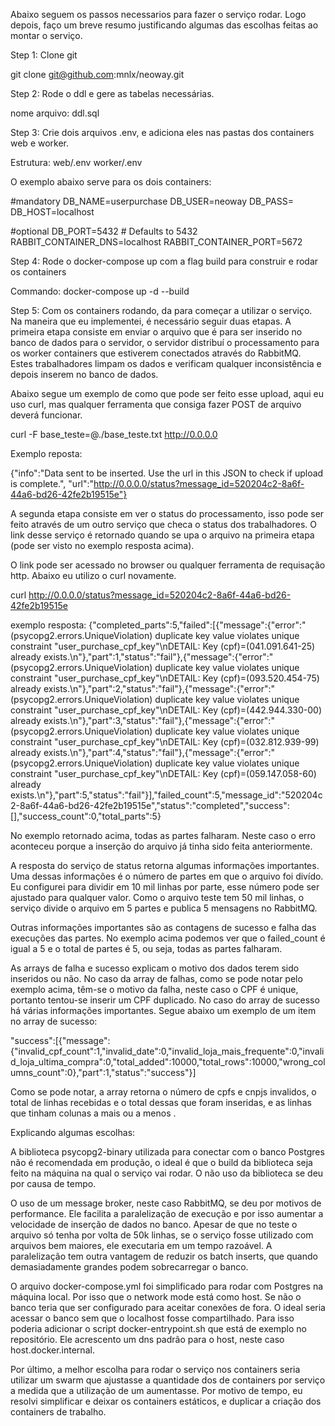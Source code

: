 

Abaixo seguem os passos necessarios para fazer o serviço rodar. Logo depois, faço um breve resumo justificando
algumas das escolhas feitas ao montar o serviço.
 
Step 1:
Clone git

git clone git@github.com:mnlx/neoway.git

Step 2:
Rode o ddl e gere as tabelas necessárias. 

nome arquivo: ddl.sql

Step 3:
Crie dois arquivos .env, e adiciona eles nas pastas dos containers web e worker.

Estrutura:
web/.env
worker/.env

O exemplo abaixo serve para os dois containers:
 
#mandatory
DB_NAME=userpurchase
DB_USER=neoway
DB_PASS=<PASSWORD>
DB_HOST=localhost


#optional
DB_PORT=5432 # Defaults to 5432
RABBIT_CONTAINER_DNS=localhost
RABBIT_CONTAINER_PORT=5672

Step 4:
Rode o docker-compose up com a flag build para construir e rodar os containers

Commando: docker-compose up -d --build 


Step 5:
Com os containers rodando, da para começar a utilizar o serviço. Na maneira que eu implementei, é necessário seguir
duas etapas. A primeira etapa consiste em enviar o arquivo que é para ser inserido no banco de dados para o servidor, 
o servidor distribuí o processamento para os worker containers que estiverem conectados através do RabbitMQ.
Estes trabalhadores limpam os dados e verificam qualquer inconsistência e depois inserem no banco de dados.

Abaixo segue um exemplo de como que pode ser feito esse upload, aqui eu uso curl, mas qualquer ferramenta que consiga 
fazer POST de arquivo deverá funcionar.

curl -F base_teste=@./base_teste.txt http://0.0.0.0

Exemplo reposta:

{"info":"Data sent to be inserted. Use the url in this JSON to check if upload is complete.",
"url":"http://0.0.0.0/status?message_id=520204c2-8a6f-44a6-bd26-42fe2b19515e"}


A segunda etapa consiste em ver o status do processamento, isso pode ser feito através de um outro serviço que checa
o status dos trabalhadores. O link desse serviço é retornado quando se upa o arquivo na primeira etapa (pode ser visto
no exemplo resposta acima).


O link pode ser acessado no browser ou qualquer ferramenta de requisação http. Abaixo eu utilizo o curl novamente.

curl http://0.0.0.0/status?message_id=520204c2-8a6f-44a6-bd26-42fe2b19515e

exemplo resposta: 
{"completed_parts":5,"failed":[{"message":{"error":"(psycopg2.errors.UniqueViolation) duplicate key value violates unique constraint \"user_purchase_cpf_key\"\nDETAIL:  Key (cpf)=(041.091.641-25) already exists.\n"},"part":1,"status":"fail"},{"message":{"error":"(psycopg2.errors.UniqueViolation) duplicate key value violates unique constraint \"user_purchase_cpf_key\"\nDETAIL:  Key (cpf)=(093.520.454-75) already exists.\n"},"part":2,"status":"fail"},{"message":{"error":"(psycopg2.errors.UniqueViolation) duplicate key value violates unique constraint \"user_purchase_cpf_key\"\nDETAIL:  Key (cpf)=(442.944.330-00) already exists.\n"},"part":3,"status":"fail"},{"message":{"error":"(psycopg2.errors.UniqueViolation) duplicate key value violates unique constraint \"user_purchase_cpf_key\"\nDETAIL:  Key (cpf)=(032.812.939-99) already exists.\n"},"part":4,"status":"fail"},{"message":{"error":"(psycopg2.errors.UniqueViolation) duplicate key value violates unique constraint \"user_purchase_cpf_key\"\nDETAIL:  Key (cpf)=(059.147.058-60) already exists.\n"},"part":5,"status":"fail"}],"failed_count":5,"message_id":"520204c2-8a6f-44a6-bd26-42fe2b19515e","status":"completed","success":[],"success_count":0,"total_parts":5}

No exemplo retornado acima, todas as partes falharam. Neste caso o erro aconteceu porque a inserção do arquivo já tinha 
sido feita anteriormente.

A resposta do serviço de status retorna algumas informações importantes. Uma dessas informações é o número de partes
em que o arquivo foi divído. Eu configurei para dividir em 10 mil linhas por parte, esse número pode ser ajustado 
para qualquer valor. Como o arquivo teste tem 50 mil linhas, o serviço divide o arquivo em 5 partes e publica 5 mensagens
no RabbitMQ. 

Outras informações importantes são as contagens de sucesso e falha das execuções das partes. No exemplo
acima podemos ver que o failed_count é igual a 5 e o total de partes é 5, ou seja, todas as partes falharam.  

As arrays de falha e sucesso explicam o motivo dos dados terem sido inseridos ou não. No caso da array de falhas, como 
se pode notar pelo exemplo acima, têm-se o motivo da falha, neste caso o CPF é unique, portanto tentou-se inserir um CPF 
duplicado. No caso do array de sucesso há várias informações importantes. Segue abaixo um exemplo de um item no array 
de sucesso:

"success":[{"message":{"invalid_cpf_count":1,"invalid_date":0,"invalid_loja_mais_frequente":0,"invalid_loja_ultima_compra":0,"total_added":10000,"total_rows":10000,"wrong_columns_count":0},"part":1,"status":"success"}]

Como se pode notar, a array retorna o número de cpfs e cnpjs invalidos, o total de linhas recebidas e o total dessas que
foram inseridas, e as linhas que tinham colunas a mais ou a menos
.


Explicando algumas escolhas:

A biblioteca psycopg2-binary utilizada para conectar com o banco Postgres não é recomendada em produção, o ideal é
que o build da biblioteca seja feito na máquina na qual o serviço vai rodar. O não uso da biblioteca se deu por
causa de tempo.

O uso de um message broker, neste caso RabbitMQ, se deu por motivos de performance. Ele facilita a paralelização de
execução e por isso aumentar a velocidade de inserção de dados no banco. Apesar de que no teste o arquivo só tenha 
por volta de 50k linhas, se o serviço fosse utilizado com arquivos bem maiores, ele executaria em um tempo razoável.
A paralelização tem outra vantagem de reduzir os batch inserts, que quando demasiadamente grandes podem sobrecarregar 
o banco.

O arquivo docker-compose.yml foi simplificado para rodar com Postgres na máquina local. Por isso que o network mode está como
host. Se não o banco teria que ser configurado para aceitar conexões de fora. O ideal seria acessar o banco sem que
o localhost fosse compartilhado. Para isso poderia adicionar o script docker-entrypoint.sh que está de exemplo no 
repositório. Ele acrescento um dns padrão para o host, neste caso host.docker.internal.

Por último, a melhor escolha para rodar o serviço nos containers seria utilizar um swarm que ajustasse a quantidade dos 
de containers por serviço a medida que a utilização de um aumentasse. Por motivo de tempo, eu resolvi simplificar e deixar
os containers estáticos, e duplicar a criação dos containers de trabalho.